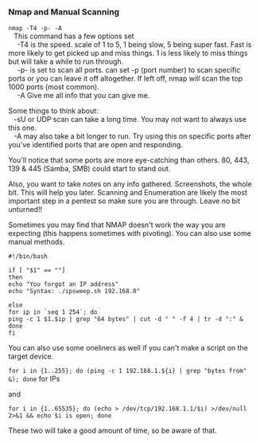 ### Nmap and Manual Scanning

`nmap -T4 -p- -A`  
&ensp;	This command has a few options set  
&ensp;&ensp;		-T4 is the speed.  scale of 1 to 5, 1 being slow, 5 being super fast.  Fast is more likely to get picked up and miss things.  1 is less likely to miss things but will take a while to run through.  
&ensp;&ensp;		-p- is set to scan all ports.  can set -p (port number) to scan specific ports or you can leave it off altogether.  If left off, nmap will scan the top 1000 ports (most common).  
&ensp;&ensp;		-A Give me all info that you can give me.  

Some things to think about:  
&ensp;	-sU or UDP scan can take a long time.  You may not want to always use this one.  
&ensp;	-A may also take a bit longer to run.  Try using this on specific ports after you've identified ports that are open and responding.  

You'll notice that some ports are more eye-catching than others.  80, 443, 139 & 445 (Samba, SMB) could start to stand out.

Also, you want to take notes on any info gathered.  Screenshots, the whole bit.  This will help you later.  Scanning and Enumeration are likely the most important step in a pentest so make sure you are through.  Leave no bit unturned!!

Sometimes you may find that NMAP doesn't work the way you are expecting (this happens sometimes with pivoting).  You can also use some manual methods.

```
#!/bin/bash

if [ "$1" == ""]
then
echo "You forgot an IP address"
echo "Syntax: ./ipsweep.sh 192.168.0"

else
for ip in `seq 1 254`; do
ping -c 1 $1.$ip | grep "64 bytes" | cut -d " " -f 4 | tr -d ":" &
done 
fi
```

You can also use some oneliners as well if you can't make a script on the target device.

`for i in {1..255}; do (ping -c 1 192.168.1.${i} | grep "bytes from" &); done` for IPs

and

`for i in {1..65535}; do (echo > /dev/tcp/192.168.1.1/$i) >/dev/null 2>&1 && echo $i is open; done`

These two will take a good amount of time, so be aware of that.
